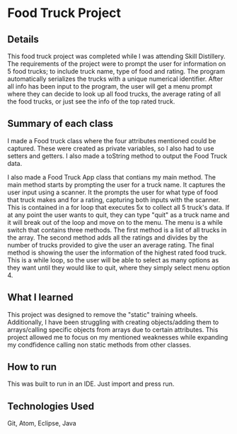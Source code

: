 # Food Truck Project

## Details
This food truck project was completed while I was attending Skill Distillery. The requirements of the project were to prompt the user for information on 5 food trucks; to include truck name, type of food and rating. The program automatically serializes the trucks with a unique numerical identifier. After all info has been input to the program, the user will get a menu prompt where they can decide to look up all food trucks, the average rating of all the food trucks, or just see the info of the top rated truck.  

## Summary of each class 
I made a Food truck class where the four attributes mentioned could be captured. These were created as private variables, so I also had to use setters and getters. I also made a toString method to output the Food Truck data.

I also made a Food Truck App class that contians my main method. The main method starts by prompting the user for a truck name. It captures the user input using a scanner. It the prompts the user for what type of food that truck makes and for a rating, capturing both inputs with the scanner. This is contained in a for loop that executes 5x to collect all 5 truck's data. If at any point the user wants to quit, they can type "quit" as a truck name and it will break out of the loop and move on to the menu. The menu is a while switch that contains three methods. The first method is a list of all trucks in the array. The second method adds all the ratings and divides by the number of trucks provided to give the user an average rating. The final method is showing the user the information of the highest rated food truck. This is a while loop, so the user will be able to select as many options as they want until they would like to quit, where they simply select menu option 4.

## What I learned 
This project was designed to remove the "static" training wheels. Additionally, I have been struggling with creating objects/adding them to arrays/calling specific objects from arrays due to certain attributes. This project allowed me to focus on my mentioned weaknesses while expanding my condfidence calling non static methods from other classes. 

## How to run 
This was built to run in an IDE. Just import and press run.

## Technologies Used
Git, Atom, Eclipse, Java
